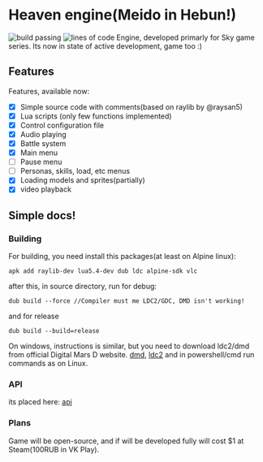 # Heaven engine(Meido in Hebun!)

![build passing](https://github.com/quantumde1/heaven-engine/actions/workflows/main.yml/badge.svg?event=push)
![lines of code](https://img.shields.io/endpoint?url=https://ghloc.vercel.app/api/quantumde1/heaven-engine/badge)
Engine, developed primarly for Sky game series. Its now in state of active development, game too :)

## Features
Features, available now:
- [x] Simple source code with comments(based on raylib by @raysan5)
- [x] Lua scripts (only few functions implemented)
- [x] Control configuration file
- [x] Audio playing
- [x] Battle system
- [x] Main menu
- [ ] Pause menu
- [ ] Personas, skills, load, etc menus
- [x] Loading models and sprites(partially)
- [x] video playback

## Simple docs!

### Building

For building, you need install this packages(at least on Alpine linux):
```
apk add raylib-dev lua5.4-dev dub ldc alpine-sdk vlc
```
after this, in source directory, run for debug:
```
dub build --force //Compiler must me LDC2/GDC, DMD isn't working!
```
and for release
```
dub build --build=release
```
On windows, instructions is similar, but you need to download ldc2/dmd from official Digital Mars D website.
[dmd](https://downloads.dlang.org/releases/2.x/2.108.1/dmd-2.108.1.exe),
[ldc2](https://github.com/ldc-developers/ldc/releases/download/v1.38.0/ldc2-1.38.0-windows-multilib.exe)
and in powershell/cmd run commands as on Linux.

### API
its placed here:
[api](docs/api.md)

### Plans

Game will be open-source, and if will be developed fully will cost $1 at Steam(100RUB in VK Play).